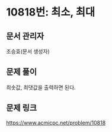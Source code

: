 # 10818번: 최소, 최대
## 문서 관리자
조승효(문서 생성자)
## 문제 풀이
최솟값, 최댓값을 출력하면 된다.
## 문제 링크
https://www.acmicpc.net/problem/10818